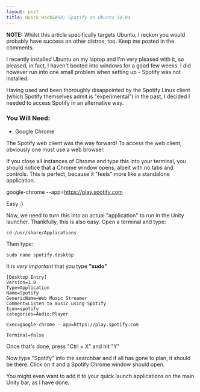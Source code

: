```yaml
---
layout: post
title: Quick Hack&#58; Spotify on Ubuntu 14.04
---
```


**NOTE:** Whilst this article specifically targets Ubuntu, I reckon you would probably have success on other distros, too. Keep me posted in the comments.

I recently installed Ubuntu on my laptop and I'm very pleased with it, so pleased, in fact, I haven't booted into windows for a good few weeks. I did however run into one small problem when setting up - Spotify was not installed.

Having used and been thoroughly disappointed by the Spotify Linux client (which Spotify themselves admit is "experimental") in the past, I decided I needed to access Spotify in an alternative way.

### You Will Need:

- Google Chrome

The Spotify web client was the way forward! To access the web client, obviously one must use a web browser.

If you close all instances of Chrome and type this into your terminal, you should notice that a Chrome window opens, albeit with no tabs and controls. This is perfect, because it "feels" more like a standalone application.

   google-chrome --app=https://play.spotify.com 

Easy :)

Now, we need to turn this into an actual "application" to run in the Unity launcher. Thankfully, this is also easy. Open a terminal and type:

    cd /usr/share/Applications
    
Then type:

    sudo nano spotify.desktop
    
It is *very important* that you type **"sudo"**    

    [Desktop Entry]
    Version=1.0
    Type=Application
    Name=Spotify
    GenericName=Web Music Streamer
    Comment=Listen to music using Spotify
    Icon=spotify
    categories=Audio;Player

    Exec=google-chrome --app=https://play.spotify.com

    Terminal=false

Once that's done, press "Ctrl + X" and hit "Y"

Now type "Spotify" into the searchbar and if all has gone to plan, it should be there. Click on it and a Spotify Chrome window should open.

You might even want to add it to your quick launch applications on the main Unity bar, as I have done.
